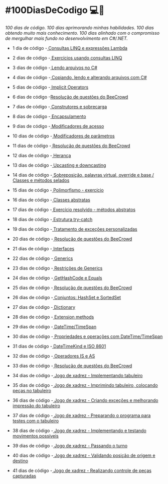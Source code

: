 # **#100DiasDeCodigo 💻📖**

*100 dias de código. 100 dias aprimorando minhas habilidades. 100 dias obtendo muito mais conhecimento. 100 dias alinhado com o compromisso de mergulhar mais fundo no desenvolvimento em C#/.NET.* 

* 1 dia de código -<a href="https://github.com/wilgoncalves/100DiasDeCodigo/blob/master/1DiaDeCodigo/1DiaDeCodigo/Program.cs"> Consultas LINQ e expressões Lambda</a>

* 2 dias de código -<a href="https://github.com/wilgoncalves/100DiasDeCodigo/blob/master/2DiasDeCodigo/2DiasDeCodigo/Program.cs"> Exercícios usando consultas LINQ</a>

* 3 dias de código -<a href="https://github.com/wilgoncalves/100DiasDeCodigo/blob/master/3DiasDeCodigo/3DiasDeCodigo/Program.cs"> Lendo arquivos no C#</a>

* 4 dias de código -<a href="https://github.com/wilgoncalves/100DiasDeCodigo/blob/master/4DiasDeCodigo/4DiasDeCodigo/Program.cs"> Copiando, lendo e alterando arquivos com C#</a>

* 5 dias de código -<a href="https://github.com/wilgoncalves/100DiasDeCodigo/blob/master/%23100DiasDeCodigo/5DiasDeCodigo/5DiasDeCodigo/Program.cs"> Implicit Operators</a>

* 6 dias de código -<a href="https://github.com/wilgoncalves/100DiasDeCodigo/blob/master/%23100DiasDeCodigo/6DiasDeCodigo/6DiasDeCodigo/Program.cs">Resolução de questões do BeeCrowd</a>

* 7 dias de código -<a href="https://github.com/wilgoncalves/100DiasDeCodigo/blob/master/%23100DiasDeCodigo/7DiasDeCodigo/7DiasDeCodigo/Program.cs"> Construtores e sobrecarga</a>

* 8 dias de código -<a href="https://github.com/wilgoncalves/100DiasDeCodigo/blob/master/%23100DiasDeCodigo/8DiasDeCodigo/8DiasDeCodigo/Produto.cs"> Encapsulamento</a>

* 9 dias de código -<a href="https://github.com/wilgoncalves/100DiasDeCodigo/blob/master/%23100DiasDeCodigo/9DiasDeCodigo/9DiasDeCodigo/Program.cs"> Modificadores de acesso</a>

* 10 dias de código -<a href="https://github.com/wilgoncalves/100DiasDeCodigo/blob/master/%23100DiasDeCodigo/10DiasDeCodigo/10DiasDeCodigo/Program.cs"> Modificadores de parâmetros</a>

* 11 dias de código -<a href="https://github.com/wilgoncalves/100DiasDeCodigo/blob/master/%23100DiasDeCodigo/11DiasDeCodigo/11DiasDeCodigo/Program.cs"> Resolução de questões do BeeCrowd</a>

* 12 dias de código -<a href="https://github.com/wilgoncalves/100DiasDeCodigo/blob/master/%23100DiasDeCodigo/12DiasDeCodigo/12DiasDeCodigo/Entities/Account.cs"> Herança</a>

* 13 dias de código -<a href="https://github.com/wilgoncalves/100DiasDeCodigo/blob/master/%23100DiasDeCodigo/12DiasDeCodigo/12DiasDeCodigo/Program.cs"> Upcasting e downcasting</a>

* 14 dias de código -<a href="https://github.com/wilgoncalves/100DiasDeCodigo/blob/master/%23100DiasDeCodigo/12DiasDeCodigo/12DiasDeCodigo/Entities/SavingsAccount.cs"> Sobreposição, palavras virtual, override e base / Classes e métodos selados</a>

* 15 dias de código -<a href="https://github.com/wilgoncalves/100DiasDeCodigo/blob/master/%23100DiasDeCodigo/15DiasDeCodigo/15DiasDeCodigo/Program.cs"> Polimorfismo - exercício</a>

* 16 dias de código -<a href="https://github.com/wilgoncalves/100DiasDeCodigo/blob/master/%23100DiasDeCodigo/16DiasDeCodigo/16DiasDeCodigo/Entities/Account.cs"> Classes abstratas</a>

* 17 dias de código -<a href="https://github.com/wilgoncalves/100DiasDeCodigo/blob/master/%23100DiasDeCodigo/17DiasDeCodigo/17DiasDeCodigo/Program.cs"> Exercício resolvido - métodos abstratos</a>

* 18 dias de código -<a href="https://github.com/wilgoncalves/100DiasDeCodigo/blob/master/%23100DiasDeCodigo/18DiasDeCodigo/18DiasDeCodigo/Program.cs"> Estrutura try-catch</a>

* 19 dias de código -<a href="https://github.com/wilgoncalves/100DiasDeCodigo/blob/master/%23100DiasDeCodigo/19DiasDeCodigo/19DiasDeCodigo/Program.cs"> Tratamento de exceções personalizadas</a>

* 20 dias de código -<a href="https://github.com/wilgoncalves/100DiasDeCodigo/blob/master/%23100DiasDeCodigo/20DiasDeCodigo/20DiasDeCodigo/Program.cs">
Resolução de questões do BeeCrowd</a>

* 21 dias de código -<a href="https://github.com/wilgoncalves/100DiasDeCodigo/blob/master/%23100DiasDeCodigo/21DiasDeCodigo/21DiasDeCodigo/Program.cs"> Interfaces</a>

* 22 dias de código -<a href="https://github.com/wilgoncalves/100DiasDeCodigo/blob/master/%23100DiasDeCodigo/22DiasDeCodigo/22DiasDeCodigo/Program.cs"> Generics</a>

* 23 dias de código -<a href="https://github.com/wilgoncalves/100DiasDeCodigo/blob/master/%23100DiasDeCodigo/23DiasDeCodigo/23DiasDeCodigo/Services/CalculationService.cs"> Restrições de Generics</a>

* 24 dias de código -<a href="https://github.com/wilgoncalves/100DiasDeCodigo/blob/master/%23100DiasDeCodigo/24DiasDeCodigo/24DiasDeCodigo/Program.cs"> GetHashCode e Equals</a>

* 25 dias de código -<a href="https://github.com/wilgoncalves/100DiasDeCodigo/blob/master/%23100DiasDeCodigo/25DiasDeCodigo/25DiasDeCodigo/Program.cs"> Resolução de questões do BeeCrowd</a>

* 26 dias de código -<a href="https://github.com/wilgoncalves/100DiasDeCodigo/blob/master/%23100DiasDeCodigo/26DiasDeCodigo/26DiasDeCodigo/Program.cs"> Conjuntos: HashSet e SortedSet</a>

* 27 dias de código -<a href="https://github.com/wilgoncalves/100DiasDeCodigo/blob/master/%23100DiasDeCodigo/27DiasDeCodigo/27DiasDeCodigo/Program.cs"> Dictionary</a>

* 28 dias de código -<a href="https://github.com/wilgoncalves/100DiasDeCodigo/blob/master/%23100DiasDeCodigo/28DiasDeCodigo/28DiasDeCodigo/Program.cs"> Extension methods</a>

* 29 dias de código -<a href="https://github.com/wilgoncalves/100DiasDeCodigo/blob/master/%23100DiasDeCodigo/29DiasDeCodigo/29DiasDeCodigo/Program.cs"> DateTime/TimeSpan</a>

* 30 dias de código -<a href="https://github.com/wilgoncalves/100DiasDeCodigo/blob/master/%23100DiasDeCodigo/30DiasDeCodigo/30DiasDeCodigo/Program.cs"> Propriedades e operações com DateTime/TimeSpan</a>

* 31 dias de código -<a href="https://github.com/wilgoncalves/100DiasDeCodigo/blob/master/%23100DiasDeCodigo/31DiasDeCodigo/31DiasDeCodigo/Program.cs"> DateTimeKind e ISO 8601</a>

* 32 dias de código -<a href="https://github.com/wilgoncalves/100DiasDeCodigo/blob/master/%23100DiasDeCodigo/32DiasDeCodigo/32DiasDeCodigo/Program.cs"> Operadores IS e AS</a>

* 33 dias de código -<a href="https://github.com/wilgoncalves/100DiasDeCodigo/blob/master/%23100DiasDeCodigo/33DiasDeCodigo/33DiasDeCodigo/Program.cs"> Resolução de questões do BeeCrowd</a>

* 34 dias de código -<a href="https://github.com/wilgoncalves/100DiasDeCodigo/tree/master/%23100DiasDeCodigo/xadrez-console/xadrez-console/tabuleiro"> Jogo de xadrez - Implementando tabuleiro</a>

* 35 dias de código -<a href="https://github.com/wilgoncalves/100DiasDeCodigo/blob/master/%23100DiasDeCodigo/xadrez-console/xadrez-console/Tela.cs"> Jogo de xadrez - Imprimindo tabuleiro, colocando peças no tabuleiro</a>

* 36 dias de código -<a href="https://github.com/wilgoncalves/100DiasDeCodigo/blob/master/%23100DiasDeCodigo/xadrez-console/xadrez-console/Tela.cs"> Jogo de xadrez - Criando exceções e melhorando impressão do tabuleiro</a>

* 37 dias de código -<a href="https://github.com/wilgoncalves/100DiasDeCodigo/blob/master/%23100DiasDeCodigo/xadrez-console/xadrez-console/xadrez/PartidaDeXadrez.cs"> Jogo de xadrez - Preparando o programa para testes com o tabuleiro</a>

* 38 dias de código -<a href="https://github.com/wilgoncalves/100DiasDeCodigo/blob/master/%23100DiasDeCodigo/xadrez-console/xadrez-console/Tela.cs"> Jogo de xadrez - Implementando e testando movimentos possíveis</a>

* 39 dias de código -<a href="https://github.com/wilgoncalves/100DiasDeCodigo/blob/master/%23100DiasDeCodigo/xadrez-console/xadrez-console/xadrez/PartidaDeXadrez.cs"> Jogo de xadrez - Passando o turno</a>

* 40 dias de código -<a href="https://github.com/wilgoncalves/100DiasDeCodigo/blob/master/%23100DiasDeCodigo/xadrez-console/xadrez-console/xadrez/PartidaDeXadrez.cs"> Jogo de xadrez - Validando posição de origem e destino</a>

* 41 dias de código -<a href="https://github.com/wilgoncalves/100DiasDeCodigo/blob/master/%23100DiasDeCodigo/xadrez-console/xadrez-console/Tela.cs"> Jogo de xadrez - Realizando controle de peças capturadas</a>